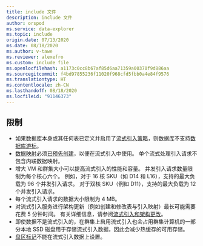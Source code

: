 ```yaml
---
title: include 文件
description: include 文件
author: orspod
ms.service: data-explorer
ms.topic: include
origin.date: 07/13/2020
ms.date: 08/18/2020
ms.author: v-tawe
ms.reviewer: alexefro
ms.custom: include file
ms.openlocfilehash: a1173c0cc8b67af85d6aa71359a00370f9d886aa
ms.sourcegitcommit: f4bd97855236f11020f968cfd5fbb0a4e84f9576
ms.translationtype: HT
ms.contentlocale: zh-CN
ms.lasthandoff: 08/18/2020
ms.locfileid: "91146373"
---
```

## <a name="limitations"></a>限制

* 如果数据库本身或其任何表已定义并启用了[流式引入策略](../kusto/management/streamingingestionpolicy.md)，则数据库不支持[数据库游标](../kusto/management/databasecursor.md)。
* [数据映射](../kusto/management/mappings.md)必须[已预先创建](../kusto/management/create-ingestion-mapping-command.md)，以便在流式引入中使用。 单个流式处理引入请求不包含内联数据映射。
* 增大 VM 和群集大小可以提高流式引入的性能和容量。 并发引入请求数量限制为每个核心六个。 例如，对于 16 核 SKU（如 D14 和 L16），支持的最大负载为 96 个并发引入请求。 对于双核 SKU（例如 D11），支持的最大负载为 12 个并发引入请求。
* 每个流式引入请求的数据大小限制为 4 MB。
* 对流式引入服务进行架构更新（例如创建和修改表与引入映射）最长可能需要花费 5 分钟时间。 有关详细信息，请参阅[流式引入和架构更改](../kusto/management/data-ingestion/streaming-ingestion-schema-changes.md)。
* 即使数据不是流式引入的，在群集上启用流式引入也会占用群集计算机的一部分本地 SSD 磁盘用于存储流式引入数据，因此会减少热缓存的可用存储。
* [盘区标记](../kusto/management/extents-overview.md#extent-tagging)不能在流式引入数据上设置。

<!-- * If streaming ingestion is used on any of the tables of the database, this database cannot be used as leader for [follower databases](../follower.md) or as a [data provider](../data-share.md#data-provider---share-data) for Azure Data Share. -->
